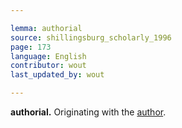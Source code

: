 ```yaml
---

lemma: authorial
source: shillingsburg_scholarly_1996
page: 173
language: English
contributor: wout
last_updated_by: wout

---
```


**authorial.** Originating with the [author](author.html).
